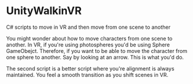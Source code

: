# UnityWalkinVR
C# scripts to move in VR and then move from one scene to another

You might wonder about how to move characters from one scene to another. In VR, if you're using photospheres you'd be using Sphere GameObejct. Therefore, if you want to be able to move the character from one sphere to another. Say by looking at an arrow. This is what you'd do.

The second script is a better script where you're alignment is always maintained. You feel a smooth transition as you shift scenes in VR.

